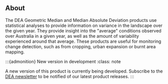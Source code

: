 ## About

The DEA Geometric Median and Median Absolute Deviation products use statistical analyses to provide information on variance in the landscape over the given year. They provide insight into the "average" conditions observed over Australia in a given year, as well as the amount of variability experienced around that average. These products are useful for monitoring change detection, such as from cropping, urban expansion or burnt area mapping. 

:::{admonition} New version in development
:class: note

A new version of this product is currently being developed. Subscribe to the [DEA newsletter](https://www.dea.ga.gov.au/news/dea-newsletter-and-communications-archive) to be notified of our latest product releases.
:::

